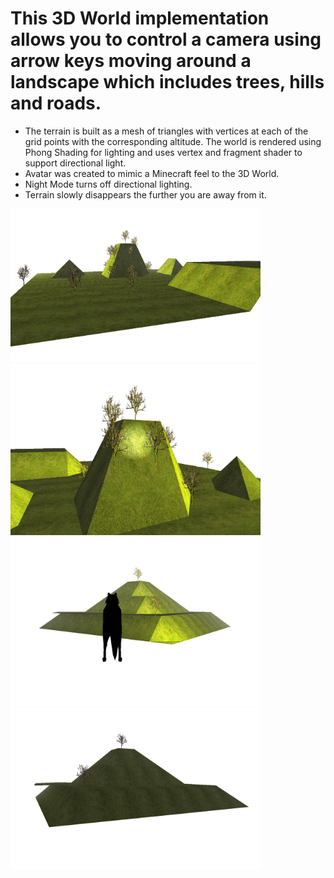 # This 3D World implementation allows you to control a camera using arrow keys moving around a landscape which includes trees, hills and roads. 
- The terrain is built as a mesh of triangles with vertices at each of the grid points with the corresponding altitude. The world is rendered using Phong Shading for lighting and uses vertex and fragment shader to support directional light.
- Avatar was created to mimic a Minecraft feel to the 3D World.
- Night Mode turns off directional lighting.
- Terrain slowly disappears the further you are away from it.


<img src="Screen Shot 2020-02-18 at 1.04.57 pm.png" style="width: 400px;"/>


<img src="Screen Shot 2020-02-18 at 1.05.38 pm.png" style="width: 400px;"/>

<img src="Screen Shot 2020-02-18 at 1.11.22 pm.png" style="width: 400px;"/>

<img src="Screen Shot 2020-02-18 at 1.11.44 pm.png" style="width: 400px;"/>
